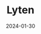 ---  
layout: startup_page  
title: "Lyten"  
id: "lyten.com"  
permalink: "/lytenlyten.com01302024/"  
website: "https://lyten.com"  
funding_round: "Grant"  
funding_amount: "$4M"  
investors: "U.S. Department of Energy, Stellantis, FedEx, Honeywell, Walbridge"  
about: "Lyten is a supermaterial applications company specializing in 3D Graphene materials and the development of decarbonizing applications. They are currently commercializing next-generation lithium-sulfur batteries and other advanced materials for various sectors including automotive, aerospace, and defense. Their unique value proposition lies in using their proprietary 3D Graphene technology to improve battery performance and create sustainable materials."  
markets: "Energy Storage, Battery Technology, Materials Science, Automotive, Aerospace, Defense"  
hq: "San Jose, California, United States"  
founded_year: "2015"  
linkedin: "https://www.linkedin.com/company/lyten-inc"  
twitter: ""  
instagram: ""  
facebook: "https://www.facebook.com/lyten.inc"  
crunchbase: "https://www.crunchbase.com/organization/lyten"  
pitchbook: ""  

date_display: "30-Jan-2024"  
date: "2024-01-30"

# SEO Optimization  
meta_title: "Lyten - Grant Funding ($4M)"  
meta_description: "Lyten, Lyten is a supermaterial applications company specializing in 3D Graphene materials and the development of decarbonizing applications. They are curren..."  
meta_keywords: "Lyten, Energy Storage, Battery Technology, Materials Science, Automotive, Aerospace, Defense, Grant funding"  
canonical_url: "https://startup.projectstartups.com/lytenlyten.com01302024/"  
---